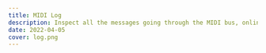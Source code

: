```yaml
---
title: MIDI Log
description: Inspect all the messages going through the MIDI bus, online in the browser
date: 2022-04-05
cover: log.png
---
```




<client-only>
  <midi-log />
</client-only>

